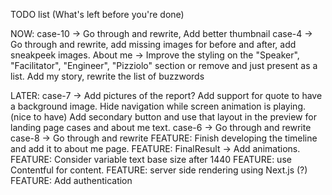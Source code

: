 TODO list (What's left before you're done)

NOW:
case-10 -> Go through and rewrite, Add better thumbnail
case-4 -> Go through and rewrite, add missing images for before and after, add sneakpeek images.
About me -> Improve the styling on the "Speaker", "Facilitator", "Engineer", "Pizziolo" section or remove and just present as a list.
Add my story, rewrite the list of buzzwords

LATER:
case-7 -> Add pictures of the report?
Add support for quote to have a background image.
Hide navigation while screen animation is playing. (nice to have)
Add secondary button and use that layout in the preview for landing page cases and about me text.
case-6 -> Go through and rewrite
case-8 -> Go through and rewrite
FEATURE: Finish developing the timeline and add it to about me page.
FEATURE: FinalResult -> Add animations.
FEATURE: Consider variable text base size after 1440
FEATURE: use Contentful for content.
FEATURE: server side rendering using Next.js (?)
FEATURE: Add authentication
